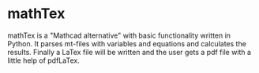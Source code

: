 # mathTex

mathTex is a "Mathcad alternative" with basic functionality written in Python. It parses mt-files with variables and equations and calculates the results.
Finally a LaTex file will be written and the user gets a pdf file with a little help of pdfLaTex.
